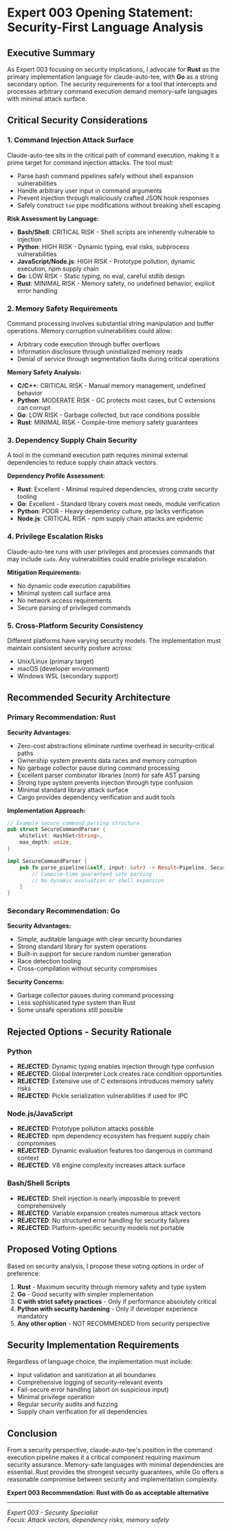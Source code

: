 # Expert 003 Opening Statement: Security-First Language Analysis

## Executive Summary

As Expert 003 focusing on security implications, I advocate for **Rust** as the primary implementation language for claude-auto-tee, with **Go** as a strong secondary option. The security requirements for a tool that intercepts and processes arbitrary command execution demand memory-safe languages with minimal attack surface.

## Critical Security Considerations

### 1. Command Injection Attack Surface

Claude-auto-tee sits in the critical path of command execution, making it a prime target for command injection attacks. The tool must:

- Parse bash command pipelines safely without shell expansion vulnerabilities
- Handle arbitrary user input in command arguments
- Prevent injection through maliciously crafted JSON hook responses
- Safely construct `tee` pipe modifications without breaking shell escaping

**Risk Assessment by Language:**
- **Bash/Shell**: CRITICAL RISK - Shell scripts are inherently vulnerable to injection
- **Python**: HIGH RISK - Dynamic typing, eval risks, subprocess vulnerabilities
- **JavaScript/Node.js**: HIGH RISK - Prototype pollution, dynamic execution, npm supply chain
- **Go**: LOW RISK - Static typing, no eval, careful stdlib design
- **Rust**: MINIMAL RISK - Memory safety, no undefined behavior, explicit error handling

### 2. Memory Safety Requirements

Command processing involves substantial string manipulation and buffer operations. Memory corruption vulnerabilities could allow:

- Arbitrary code execution through buffer overflows
- Information disclosure through uninitialized memory reads  
- Denial of service through segmentation faults during critical operations

**Memory Safety Analysis:**
- **C/C++**: CRITICAL RISK - Manual memory management, undefined behavior
- **Python**: MODERATE RISK - GC protects most cases, but C extensions can corrupt
- **Go**: LOW RISK - Garbage collected, but race conditions possible
- **Rust**: MINIMAL RISK - Compile-time memory safety guarantees

### 3. Dependency Supply Chain Security

A tool in the command execution path requires minimal external dependencies to reduce supply chain attack vectors.

**Dependency Profile Assessment:**
- **Rust**: Excellent - Minimal required dependencies, strong crate security tooling
- **Go**: Excellent - Standard library covers most needs, module verification
- **Python**: POOR - Heavy dependency culture, pip lacks verification
- **Node.js**: CRITICAL RISK - npm supply chain attacks are epidemic

### 4. Privilege Escalation Risks

Claude-auto-tee runs with user privileges and processes commands that may include `sudo`. Any vulnerabilities could enable privilege escalation.

**Mitigation Requirements:**
- No dynamic code execution capabilities
- Minimal system call surface area
- No network access requirements
- Secure parsing of privileged commands

### 5. Cross-Platform Security Consistency

Different platforms have varying security models. The implementation must maintain consistent security posture across:

- Unix/Linux (primary target)
- macOS (developer environment)
- Windows WSL (secondary support)

## Recommended Security Architecture

### Primary Recommendation: Rust

**Security Advantages:**
- Zero-cost abstractions eliminate runtime overhead in security-critical paths
- Ownership system prevents data races and memory corruption
- No garbage collector pause during command processing
- Excellent parser combinator libraries (nom) for safe AST parsing
- Strong type system prevents injection through type confusion
- Minimal standard library attack surface
- Cargo provides dependency verification and audit tools

**Implementation Approach:**
```rust
// Example secure command parsing structure
pub struct SecureCommandParser {
    whitelist: HashSet<String>,
    max_depth: usize,
}

impl SecureCommandParser {
    pub fn parse_pipeline(&self, input: &str) -> Result<Pipeline, SecurityError> {
        // Compile-time guaranteed safe parsing
        // No dynamic evaluation or shell expansion
    }
}
```

### Secondary Recommendation: Go

**Security Advantages:**
- Simple, auditable language with clear security boundaries
- Strong standard library for system operations
- Built-in support for secure random number generation
- Race detection tooling
- Cross-compilation without security compromises

**Security Concerns:**
- Garbage collector pauses during command processing
- Less sophisticated type system than Rust
- Some unsafe operations still possible

## Rejected Options - Security Rationale

### Python
- **REJECTED**: Dynamic typing enables injection through type confusion
- **REJECTED**: Global Interpreter Lock creates race condition opportunities
- **REJECTED**: Extensive use of C extensions introduces memory safety risks
- **REJECTED**: Pickle serialization vulnerabilities if used for IPC

### Node.js/JavaScript
- **REJECTED**: Prototype pollution attacks possible
- **REJECTED**: npm dependency ecosystem has frequent supply chain compromises
- **REJECTED**: Dynamic evaluation features too dangerous in command context
- **REJECTED**: V8 engine complexity increases attack surface

### Bash/Shell Scripts
- **REJECTED**: Shell injection is nearly impossible to prevent comprehensively
- **REJECTED**: Variable expansion creates numerous attack vectors
- **REJECTED**: No structured error handling for security failures
- **REJECTED**: Platform-specific security models not portable

## Proposed Voting Options

Based on security analysis, I propose these voting options in order of preference:

1. **Rust** - Maximum security through memory safety and type system
2. **Go** - Good security with simpler implementation 
3. **C with strict safety practices** - Only if performance absolutely critical
4. **Python with security hardening** - Only if developer experience mandatory
5. **Any other option** - NOT RECOMMENDED from security perspective

## Security Implementation Requirements

Regardless of language choice, the implementation must include:

- Input validation and sanitization at all boundaries
- Comprehensive logging of security-relevant events
- Fail-secure error handling (abort on suspicious input)
- Minimal privilege operation
- Regular security audits and fuzzing
- Supply chain verification for all dependencies

## Conclusion

From a security perspective, claude-auto-tee's position in the command execution pipeline makes it a critical component requiring maximum security assurance. Memory-safe languages with minimal dependencies are essential. Rust provides the strongest security guarantees, while Go offers a reasonable compromise between security and implementation complexity.

**Expert 003 Recommendation: Rust with Go as acceptable alternative**

---
*Expert 003 - Security Specialist*  
*Focus: Attack vectors, dependency risks, memory safety*